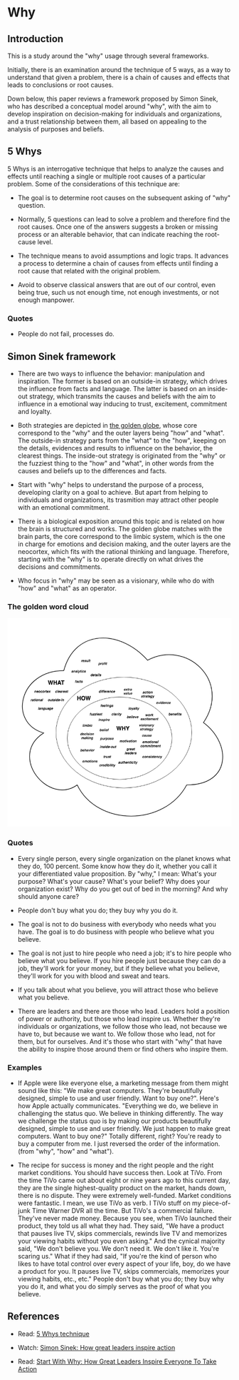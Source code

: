 # Why

## Introduction

This is a study around the "why" usage through several frameworks.

Initially, there is an examination around the technique of 5 ways, as a way to understand that given a problem, there is a chain of causes and effects that leads to conclusions or root causes.

Down below, this paper reviews a framework proposed by Simon Sinek, who has described a conceptual model around "why", with the aim to develop inspiration on decision-making for individuals and organizations, and a trust relationship between them, all based on appealing to the analysis of purposes and beliefs.

## 5 Whys

5 Whys is an interrogative technique that helps to analyze the causes and effects until reaching a single or multiple root causes of a particular problem. Some of the considerations of this technique are:

- The goal is to determine root causes on the subsequent asking of "why" question.

- Normally, 5 questions can lead to solve a problem and therefore find the root causes. Once one of the answers suggests a broken or missing process or an alterable behavior, that can indicate reaching the root-cause level.

- The technique means to avoid assumptions and logic traps. It advances a process to determine a chain of causes from effects until finding a root cause that related with the original problem.

- Avoid to observe classical answers that are out of our control, even being true, such us not enough time, not enough investments, or not enough manpower.

### Quotes

- People do not fail, processes do.

## Simon Sinek framework

- There are two ways to influence the behavior: manipulation and inspiration. The former is based on an outside-in strategy, which drives the influence from facts and language. The latter is based on an inside-out strategy, which transmits the causes and beliefs with the aim to influence in a emotional way inducing to trust, excitement, commitment and loyalty.

- Both strategies are depicted in [the golden globe](#the-golden-word-cloud), whose core correspond to the "why" and the outer layers being "how" and "what". The outside-in strategy parts from the "what" to the "how", keeping on the details, evidences and results to influence on the behavior, the clearest things. The inside-out strategy is originated from the "why" or the fuzziest thing to the "how" and "what", in other words from the causes and beliefs up to the differences and facts.

- Start with "why" helps to understand the purpose of a process, developing clarity on a goal to achieve. But apart from helping to individuals and organizations, its trasmition may attract other people with an emotional commitment.

- There is a biological exposition around this topic and is related on how the brain is structured and works. The golden globe matches with the brain parts, the core correspond to the limbic system, which is the one in charge for emotions and decision making, and the outer layers are the neocortex, which fits with the rational thinking and language. Therefore, starting with the "why" is to operate directly on what drives the decisions and commitments.

- Who focus in "why" may be seen as a visionary, while who do with "how" and "what" as an operator.

### The golden word cloud

![The golden word cloud](resources/golden-word-cloud.png)

### Quotes

- Every single person, every single organization on the planet knows what they do, 100 percent. Some know how they do it, whether you call it your differentiated value proposition. By "why," I mean: What's your purpose? What's your cause? What's your belief? Why does your organization exist? Why do you get out of bed in the morning? And why should anyone care?

- People don't buy what you do; they buy why you do it.

- The goal is not to do business with everybody who needs what you have. The goal is to do business with people who believe what you believe.

- The goal is not just to hire people who need a job; it's to hire people who believe what you believe. If you hire people just because they can do a job, they'll work for your money, but if they believe what you believe, they'll work for you with blood and sweat and tears.

- If you talk about what you believe, you will attract those who believe what you believe.

- There are leaders and there are those who lead. Leaders hold a position of power or authority, but those who lead inspire us. Whether they're individuals or organizations, we follow those who lead, not because we have to, but because we want to. We follow those who lead, not for them, but for ourselves. And it's those who start with "why" that have the ability to inspire those around them or find others who inspire them.

### Examples

- If Apple were like everyone else, a marketing message from them might sound like this: "We make great computers. They're beautifully designed, simple to use and user friendly. Want to buy one?". Here's how Apple actually communicates. "Everything we do, we believe in challenging the status quo. We believe in thinking differently. The way we challenge the status quo is by making our products beautifully designed, simple to use and user friendly. We just happen to make great computers. Want to buy one?" Totally different, right? You're ready to buy a computer from me. I just reversed the order of the information. (from "why", "how" and "what").

- The recipe for success is money and the right people and the right market conditions. You should have success then. Look at TiVo. From the time TiVo came out about eight or nine years ago to this current day, they are the single highest-quality product on the market, hands down, there is no dispute. They were extremely well-funded. Market conditions were fantastic. I mean, we use TiVo as verb. I TiVo stuff on my piece-of-junk Time Warner DVR all the time. But TiVo's a commercial failure. They've never made money. Because you see, when TiVo launched their product, they told us all what they had. They said, "We have a product that pauses live TV, skips commercials, rewinds live TV and memorizes your viewing habits without you even asking." And the cynical majority said, "We don't believe you. We don't need it. We don't like it. You're scaring us." What if they had said, "If you're the kind of person who likes to have total control over every aspect of your life, boy, do we have a product for you. It pauses live TV, skips commercials, memorizes your viewing habits, etc., etc." People don't buy what you do; they buy why you do it, and what you do simply serves as the proof of what you believe.

## References

- Read: [5 Whys technique](https://en.m.wikipedia.org/wiki/5_Whys)

- Watch: [Simon Sinek: How great leaders inspire action](https://www.ted.com/talks/simon_sinek_how_great_leaders_inspire_action/transcript?language=en#t-846656)

- Read: [Start With Why: How Great Leaders Inspire Everyone To Take Action](https://www.amazon.com/Start-Why-Leaders-Inspire-Everyone/dp/0241958229/ref=sr_1_2?ie=UTF8&qid=1527658378&sr=8-2&keywords=simon+sinek)

